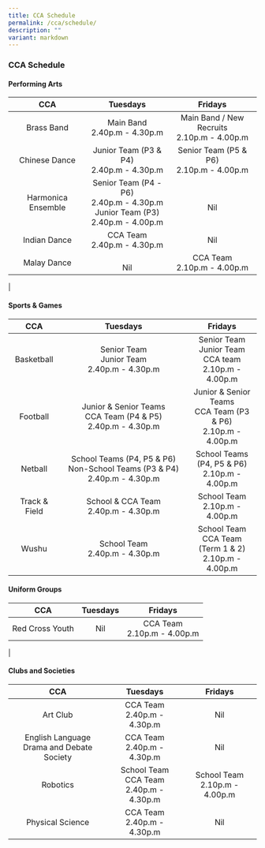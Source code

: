 ```yaml
---
title: CCA Schedule
permalink: /cca/schedule/
description: ""
variant: markdown
---
```

### **CCA Schedule**

#### **Performing Arts**

| CCA | Tuesdays | Fridays | 
|:---:|:---:|:---:|
|   Brass Band |  Main Band<br>2.40p.m - 4.30p.m |  Main Band / New Recruits<br>2.10p.m - 4.00p.m  | 
|  Chinese Dance | Junior Team (P3 &amp; P4)<br>2.40p.m - 4.30p.m  | Senior Team (P5 &amp; P6)<br>2.10p.m - 4.00p.m | 
| Harmonica Ensemble  | Senior Team  (P4 - P6)<br>2.40p.m - 4.30p.m <br>Junior Team (P3)<br>2.40p.m - 4.00p.m  | <br> Nil  | 
| Indian Dance  |   CCA Team<br>2.40p.m - 4.30p.m | Nil  |  
|  Malay Dance | <br> Nil | CCA Team<br>2.10p.m - 4.00p.m  | 
|

#### **Sports &amp; Games**

| CCA | Tuesdays | Fridays | 
|:---:|:---:|:---:|
|  Basketball | Senior Team <br>Junior Team <br>2.40p.m - 4.30p.m  | Senior Team <br> Junior Team CCA team <br>2.10p.m - 4.00p.m | 
|  Football |  Junior &amp; Senior Teams<br> CCA Team (P4 &amp; P5)<br>2.40p.m - 4.30p.m |  Junior &amp; Senior Teams<br> CCA Team (P3 &amp; P6)<br>2.10p.m - 4.00p.m  | 
|  Netball | School Teams (P4, P5 &amp; P6)<br>Non-School Teams (P3 &amp; P4) 2.40p.m - 4.30p.m  | School Teams<br> (P4, P5 &amp; P6)<br>2.10p.m - 4.00p.m   | 
|  Track &amp; Field | School &amp; CCA Team<br>2.40p.m - 4.30p.m   | School Team<br>2.10p.m - 4.00p.m   | 
|  Wushu |  School Team<br>2.40p.m - 4.30p.m  | School Team<br>CCA Team<br>(Term 1 &amp; 2)<br>2.10p.m - 4.00p.m | 

#### **Uniform Groups**

| CCA | Tuesdays | Fridays |
|:---:|:---:|:---:|
|  Red Cross Youth |  Nil |  CCA Team<br>2.10p.m - 4.00p.m  | 
|

#### **Clubs and Societies**

| CCA | Tuesdays | Fridays | 
|:---:|:---:|:---:|
|  Art Club |   CCA Team<br>2.40p.m - 4.30p.m | Nil    | 
|  English Language<br>Drama and Debate Society |    CCA Team<br>2.40p.m - 4.30p.m |  Nil |  
|  Robotics |  School Team<br>CCA Team<br>2.40p.m - 4.30p.m  |  School Team<br>2.10p.m - 4.00p.m | 
| Physical Science |  CCA Team<br>2.40p.m - 4.30p.m  |  Nil |